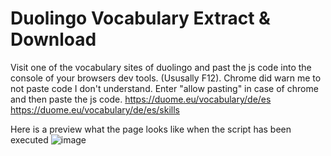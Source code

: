 # Duolingo Vocabulary Extract & Download 

Visit one of the vocabulary sites of duolingo and past the js code into the console of your browsers dev tools. (Ususally F12). Chrome did warn me to not paste code I don't understand. Enter "allow pasting" in case of chrome and then paste the js code.
https://duome.eu/vocabulary/de/es
https://duome.eu/vocabulary/de/es/skills

Here is a preview what the page looks like when the script has been executed
![image](https://i.imgur.com/zBFF8io.png)
